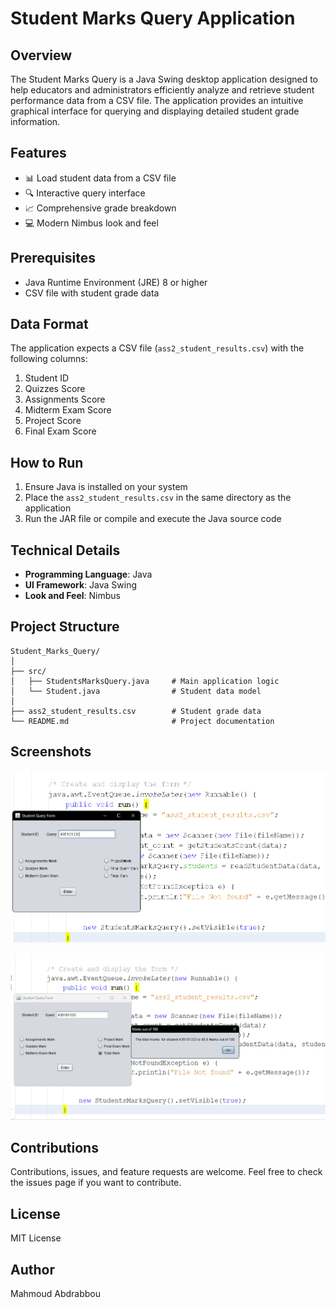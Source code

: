 # Student Marks Query Application

## Overview
The Student Marks Query is a Java Swing desktop application designed to help educators and administrators efficiently analyze and retrieve student performance data from a CSV file. The application provides an intuitive graphical interface for querying and displaying detailed student grade information.

## Features
- 📊 Load student data from a CSV file
- 🔍 Interactive query interface
- 📈 Comprehensive grade breakdown
- 💻 Modern Nimbus look and feel

## Prerequisites
- Java Runtime Environment (JRE) 8 or higher
- CSV file with student grade data

## Data Format
The application expects a CSV file (`ass2_student_results.csv`) with the following columns:
1. Student ID
2. Quizzes Score
3. Assignments Score
4. Midterm Exam Score
5. Project Score
6. Final Exam Score

## How to Run
1. Ensure Java is installed on your system
2. Place the `ass2_student_results.csv` in the same directory as the application
3. Run the JAR file or compile and execute the Java source code

## Technical Details
- **Programming Language**: Java
- **UI Framework**: Java Swing
- **Look and Feel**: Nimbus

## Project Structure
```
Student_Marks_Query/
│
├── src/
│   ├── StudentsMarksQuery.java     # Main application logic
│   └── Student.java                # Student data model
│
├── ass2_student_results.csv        # Student grade data
└── README.md                       # Project documentation
```

## Screenshots

![Screenshot](/Images/1.png)

![Screenshot](/Images/2.png)

## Contributions
Contributions, issues, and feature requests are welcome. Feel free to check the issues page if you want to contribute.

## License
MIT License

## Author
Mahmoud Abdrabbou
